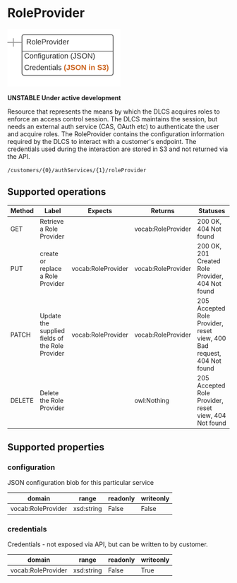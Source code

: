 # RoleProvider

![](roleprovider.png)

**UNSTABLE Under active development**

Resource that represents the means by which the DLCS acquires roles to enforce an access control session. The DLCS maintains the session, but needs an external auth service (CAS, OAuth etc) to authenticate the user and acquire roles. The RoleProvider contains the configuration information required by the DLCS to interact with a customer's endpoint. The credentials used during the interaction are stored in S3 and not returned via the API.


```
/customers/{0}/authServices/{1}/roleProvider
```


## Supported operations


| Method | Label                                           | Expects            | Returns            | Statuses                                                               |
|--------|-------------------------------------------------|--------------------|--------------------|------------------------------------------------------------------------|
| GET    | Retrieve a Role Provider                        |                    | vocab:RoleProvider | 200 OK, 404 Not found                                                  |
| PUT    | create or replace a Role Provider               | vocab:RoleProvider | vocab:RoleProvider | 200 OK, 201 Created Role Provider, 404 Not found                       |
| PATCH  | Update the supplied fields of the Role Provider | vocab:RoleProvider | vocab:RoleProvider | 205 Accepted Role Provider, reset view, 400 Bad request, 404 Not found |
| DELETE | Delete the Role Provider                        |                    | owl:Nothing        | 205 Accepted Role Provider, reset view, 404 Not found                  |


## Supported properties


### configuration

JSON configuration blob for this particular service


| domain             | range      | readonly | writeonly |
|--------------------|------------|----------|-----------|
| vocab:RoleProvider | xsd:string | False    | False     |


### credentials

Credentials - not exposed via API, but can be written to by customer.


| domain             | range      | readonly | writeonly |
|--------------------|------------|----------|-----------|
| vocab:RoleProvider | xsd:string | False    | True      |


